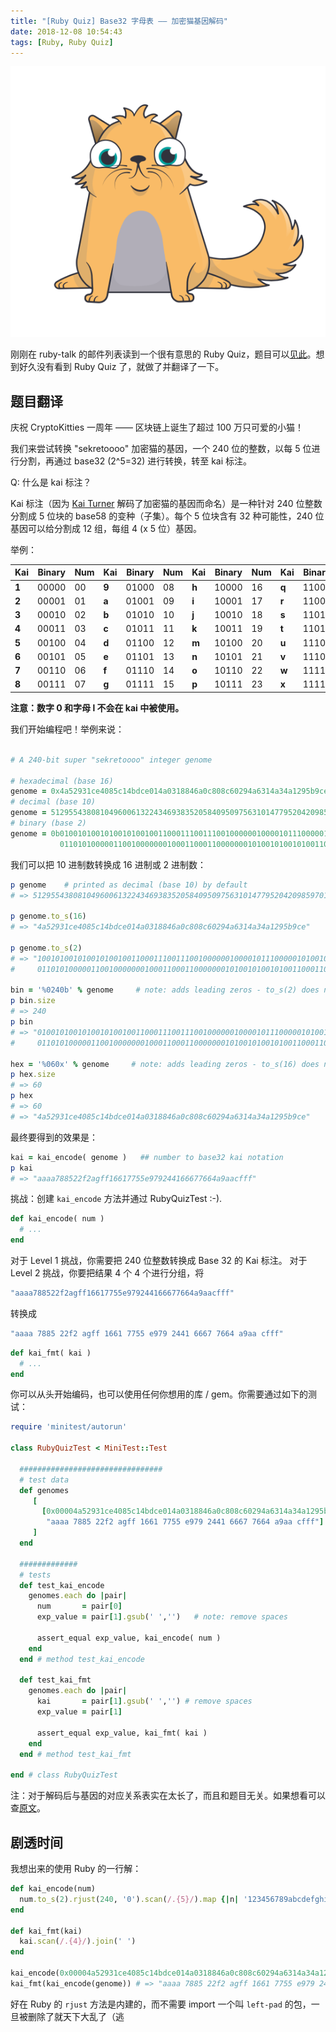 ```yaml
---
title: "[Ruby Quiz] Base32 字母表 —— 加密猫基因解码"
date: 2018-12-08 10:54:43
tags: [Ruby, Ruby Quiz]
---
```


![Crypto Kitties](/static/cryptokitties.png)

刚刚在 ruby-talk 的邮件列表读到一个很有意思的 Ruby Quiz，题目可以[见此](https://github.com/planetruby/quiz/tree/master/008)。想到好久没有看到 Ruby Quiz 了，就做了并翻译了一下。

## 题目翻译

庆祝 CryptoKitties 一周年 —— 区块链上诞生了超过 100 万只可爱的小猫！

我们来尝试转换 "sekretoooo" 加密猫的基因，一个 240 位的整数，以每 5 位进行分割，再通过 base32 (2^5=32) 进行转换，转至 kai 标注。

Q: 什么是 kai 标注？

Kai 标注（因为 [Kai Turner](https://medium.com/@kaigani/the-cryptokitties-genome-project-on-dominance-inheritance-and-mutation-b73059dcd0a4) 解码了加密猫的基因而命名）是一种针对 240 位整数分割成 5 位块的 base58 的变种（子集）。每个 5 位块含有 32 种可能性，240 位基因可以给分割成 12 组，每组 4 (x 5 位）基因。

举例：

|Kai    |Binary |Num|Kai    |Binary |Num|Kai    |Binary |Num|Kai    |Binary |Num|
|-------|-------|---|-------|-------|---|-------|-------|---|-------|-------|---|
| **1** | 00000 | 00 | **9** | 01000 | 08 | **h** | 10000 |16 | **q** | 11000 |24 |
| **2** | 00001 | 01 | **a** | 01001 | 09 | **i** | 10001 |17 | **r** | 11001 |25 |
| **3** | 00010 | 02 | **b** | 01010 | 10 | **j** | 10010 |18 | **s** | 11010 |26 |
| **4** | 00011 | 03 | **c** | 01011 | 11 | **k** | 10011 |19 | **t** | 11011 |27 |
| **5** | 00100 | 04 | **d** | 01100 | 12 | **m** | 10100 |20 | **u** | 11100 |28 |
| **6** | 00101 | 05 | **e** | 01101 | 13 | **n** | 10101 |21 | **v** | 11101 |29 |
| **7** | 00110 | 06 | **f** | 01110 | 14 | **o** | 10110 |22 | **w** | 11110 |30 |
| **8** | 00111 | 07 | **g** | 01111 | 15 | **p** | 10111 |23 | **x** | 11111 |31 |

**注意：数字 0 和字母 l 不会在 kai 中被使用。**

我们开始编程吧！举例来说：

``` ruby

# A 240-bit super "sekretoooo" integer genome

# hexadecimal (base 16)
genome = 0x4a52931ce4085c14bdce014a0318846a0c808c60294a6314a34a1295b9ce
# decimal (base 10)
genome = 512955438081049600613224346938352058409509756310147795204209859701881294
# binary (base 2)
genome = 0b010010100101001010010011000111001110010000001000010111000001010010111101110011100000000101001010000000110001100010000100\
           011010100000110010000000100011000110000000101001010010100110001100010100101000110100101000010010100101011011100111001110
```

我们可以把 10 进制数转换成 16 进制或 2 进制数：

``` ruby
p genome    # printed as decimal (base 10) by default
# => 512955438081049600613224346938352058409509756310147795204209859701881294

p genome.to_s(16)
# => "4a52931ce4085c14bdce014a0318846a0c808c60294a6314a34a1295b9ce"

p genome.to_s(2)
# => "10010100101001010010011000111001110010000001000010111000001010010111101110011100000000101001010000000110001100010000100\
#     011010100000110010000000100011000110000000101001010010100110001100010100101000110100101000010010100101011011100111001110"

bin = '%0240b' % genome     # note: adds leading zeros - to_s(2) does not
p bin.size
# => 240
p bin
# => "010010100101001010010011000111001110010000001000010111000001010010111101110011100000000101001010000000110001100010000100\
#     011010100000110010000000100011000110000000101001010010100110001100010100101000110100101000010010100101011011100111001110"

hex = '%060x' % genome     # note: adds leading zeros - to_s(16) does not
p hex.size
# => 60
p hex
# => 60
# => "4a52931ce4085c14bdce014a0318846a0c808c60294a6314a34a1295b9ce"
```

最终要得到的效果是：

``` ruby
kai = kai_encode( genome )   ## number to base32 kai notation
p kai
# => "aaaa788522f2agff16617755e979244166677664a9aacfff"
```

挑战：创建 `kai_encode` 方法并通过 RubyQuizTest :-).

``` ruby
def kai_encode( num )
  # ...
end
```

对于 Level 1 挑战，你需要把 240 位整数转换成 Base 32 的 Kai 标注。
对于 Level 2 挑战，你要把结果 4 个 4 个进行分组，将

``` ruby
"aaaa788522f2agff16617755e979244166677664a9aacfff"
```

转换成

``` ruby
"aaaa 7885 22f2 agff 1661 7755 e979 2441 6667 7664 a9aa cfff"
```


``` ruby
def kai_fmt( kai )
  # ...
end
```


你可以从头开始编码，也可以使用任何你想用的库 / gem。你需要通过如下的测试：

``` ruby
require 'minitest/autorun'

class RubyQuizTest < MiniTest::Test

  ################################
  # test data
  def genomes
     [
       [0x00004a52931ce4085c14bdce014a0318846a0c808c60294a6314a34a1295b9ce,
        "aaaa 7885 22f2 agff 1661 7755 e979 2441 6667 7664 a9aa cfff"]
     ]  
  end

  #############
  # tests
  def test_kai_encode
    genomes.each do |pair|
      num       = pair[0]
      exp_value = pair[1].gsub(' ','')   # note: remove spaces

      assert_equal exp_value, kai_encode( num )
    end
  end # method test_kai_encode

  def test_kai_fmt
    genomes.each do |pair|
      kai       = pair[1].gsub(' ','') # remove spaces
      exp_value = pair[1]

      assert_equal exp_value, kai_fmt( kai )
    end
  end # method test_kai_fmt

end # class RubyQuizTest
```

注：对于解码后与基因的对应关系表实在太长了，而且和题目无关。如果想看可以查[原文](https://github.com/planetruby/quiz/blob/master/008/README.md)。

## 剧透时间

我想出来的使用 Ruby 的一行解：

```ruby
def kai_encode(num)
  num.to_s(2).rjust(240, '0').scan(/.{5}/).map {|n| '123456789abcdefghijkmnopqrstuvwx'[n.to_i(2)]}.join
end

def kai_fmt(kai)
  kai.scan(/.{4}/).join(' ')
end

kai_encode(0x00004a52931ce4085c14bdce014a0318846a0c808c60294a6314a34a1295b9ce) # => "aaaa788522f2agff16617755e979244166677664a9aacfff"
kai_fmt(kai_encode(genome)) # => "aaaa 7885 22f2 agff 1661 7755 e979 2441 6667 7664 a9aa cfff"
```

好在 Ruby 的 `rjust` 方法是内建的，而不需要 import 一个叫 `left-pad` 的包，一旦被删除了就天下大乱了（逃
